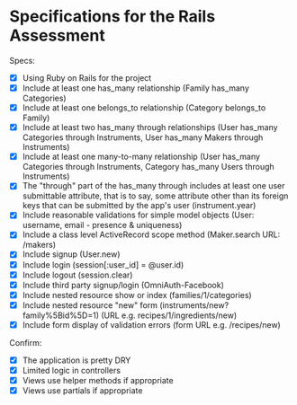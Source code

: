 # Specifications for the Rails Assessment

Specs:
- [x] Using Ruby on Rails for the project
- [x] Include at least one has_many relationship (Family has_many Categories)
- [x] Include at least one belongs_to relationship (Category belongs_to Family)
- [x] Include at least two has_many through relationships (User has_many Categories through Instruments, User has_many Makers through Instruments)
- [x] Include at least one many-to-many relationship (User has_many Categories through Instruments, Category has_many Users through Instruments)
- [x] The "through" part of the has_many through includes at least one user submittable attribute, that is to say, some attribute other than its foreign keys that can be submitted by the app's user (instrument.year)
- [x] Include reasonable validations for simple model objects (User: username, email - presence & uniqueness)
- [x] Include a class level ActiveRecord scope method (Maker.search URL: /makers)
- [x] Include signup (User.new)
- [x] Include login (session[:user_id] = @user.id)
- [x] Include logout (session.clear)
- [x] Include third party signup/login (OmniAuth-Facebook)
- [x] Include nested resource show or index (families/1/categories)
- [x] Include nested resource "new" form (instruments/new?family%5Bid%5D=1)
(URL e.g. recipes/1/ingredients/new)
- [x] Include form display of validation errors (form URL e.g. /recipes/new)

Confirm:
- [x] The application is pretty DRY
- [x] Limited logic in controllers
- [x] Views use helper methods if appropriate
- [x] Views use partials if appropriate